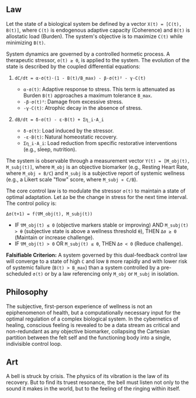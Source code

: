 ## Law
Let the state of a biological system be defined by a vector `X(t) = [C(t), B(t)]`, where `C(t)` is endogenous adaptive capacity (Coherence) and `B(t)` is allostatic load (Burden). The system's objective is to maximize `C(t)` while minimizing `B(t)`.

System dynamics are governed by a controlled hormetic process. A therapeutic stressor, `σ(t) ≥ 0`, is applied to the system. The evolution of the state is described by the coupled differential equations:

1.  `dC/dt = α·σ(t)·(1 - B(t)/B_max) - β·σ(t)² - γ·C(t)`
    *   `α·σ(t)`: Adaptive response to stress. This term is attenuated as Burden `B(t)` approaches a maximum tolerance `B_max`.
    *   `-β·σ(t)²`: Damage from excessive stress.
    *   `-γ·C(t)`: Atrophic decay in the absence of stress.

2.  `dB/dt = δ·σ(t) - ε·B(t) + Ση_i·A_i`
    *   `δ·σ(t)`: Load induced by the stressor.
    *   `-ε·B(t)`: Natural homeostatic recovery.
    *   `Ση_i·A_i`: Load reduction from specific restorative interventions (e.g., sleep, nutrition).

The system is observable through a measurement vector `Y(t) = [M_obj(t), M_subj(t)]`, where `M_obj` is an objective biomarker (e.g., Resting Heart Rate, where `M_obj ∝ B/C`) and `M_subj` is a subjective report of systemic wellness (e.g., a Likert scale "flow" score, where `M_subj ∝ C/B`).

The core control law is to modulate the stressor `σ(t)` to maintain a state of optimal adaptation. Let `Δσ` be the change in stress for the next time interval. The control policy is:

`Δσ(t+1) = f(∇M_obj(t), M_subj(t))`

*   IF `∇M_obj(t) ≤ 0` (objective markers stable or improving) AND `M_subj(t) > θ` (subjective state is above a wellness threshold `θ`), THEN `Δσ ≥ 0` (Maintain or increase challenge).
*   IF `∇M_obj(t) > 0` OR `M_subj(t) ≤ θ`, THEN `Δσ < 0` (Reduce challenge).

**Falsifiable Criterion:** A system governed by this dual-feedback control law will converge to a state of high `C` and low `B` more rapidly and with lower risk of systemic failure (`B(t) > B_max`) than a system controlled by a pre-scheduled `σ(t)` or by a law referencing only `M_obj` or `M_subj` in isolation.

## Philosophy
The subjective, first-person experience of wellness is not an epiphenomenon of health, but a computationally necessary input for the optimal regulation of a complex biological system. In the cybernetics of healing, conscious feeling is revealed to be a data stream as critical and non-redundant as any objective biomarker, collapsing the Cartesian partition between the felt self and the functioning body into a single, indivisible control loop.

## Art
A bell is struck by crisis. The physics of its vibration is the law of its recovery. But to find its truest resonance, the bell must listen not only to the sound it makes in the world, but to the feeling of the ringing within itself.